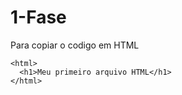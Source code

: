 # 1-Fase

Para copiar o codigo em HTML 
```
<html>
  <h1>Meu primeiro arquivo HTML</h1>
</html>
```
